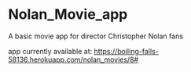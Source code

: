 # Nolan_Movie_app
A basic movie app for director Christopher Nolan fans

app currently available at: https://boiling-falls-58136.herokuapp.com/nolan_movies/8#
